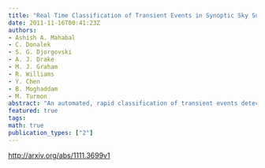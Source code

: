 ```yaml
---
title: "Real Time Classification of Transient Events in Synoptic Sky Surveys"
date: 2011-11-16T00:41:23Z
authors:
- Ashish A. Mahabal
- C. Donalek
- S. G. Djorgovski
- A. J. Drake
- M. J. Graham
- R. Williams
- Y. Chen
- B. Moghaddam
- M. Turmon
abstract: "An automated, rapid classification of transient events detected in the modern synoptic sky surveys is essential for their scientific utility and effective follow-up using scarce resources. This problem will grow by orders of magnitude with the next generation of surveys. We are exploring a variety of novel automated classification techniques, mostly Bayesian, to respond to these challenges, using the ongoing CRTS sky survey as a testbed. We describe briefly some of the methods used."
featured: true
tags:
math: true
publication_types: ["2"]
---
```

http://arxiv.org/abs/1111.3699v1
